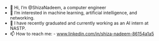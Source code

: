 - 👋 Hi, I’m @ShizaNadeem, a computer engineer
- 👀 I’m interested in machine learning, artificial intelligence, and networking.
- 🌱 I have recently graduated and currently working as an AI intern at NASTP.
- 📫 How to reach me: - www.linkedin.com/in/shiza-nadeem-86154a1a5

<!---
ShizaNadeem/ShizaNadeem is a ✨ special ✨ repository because its `README.md` (this file) appears on your GitHub profile.
You can click the Preview link to take a look at your changes.
--->
